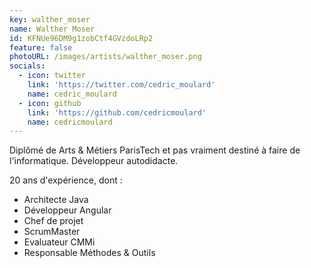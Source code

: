 ```yaml
---
key: walther_moser
name: Walther Moser
id: KFNUe96DM9g1zobCtf4GVzdoLRp2
feature: false
photoURL: /images/artists/walther_moser.png
socials:
  - icon: twitter
    link: 'https://twitter.com/cedric_moulard'
    name: cedric_moulard
  - icon: github
    link: 'https://github.com/cedricmoulard'
    name: cedricmoulard
---
```

Diplômé de Arts & Métiers ParisTech et pas vraiment destiné à faire de l'informatique. 
Développeur autodidacte. 

20 ans d'expérience, dont :
- Architecte Java
- Développeur Angular
- Chef de projet
- ScrumMaster
- Evaluateur CMMi
- Responsable Méthodes & Outils
